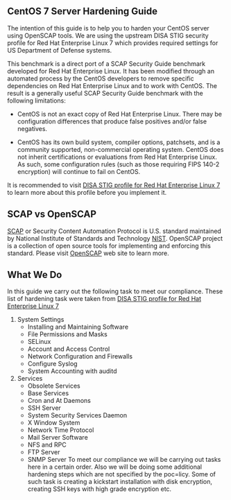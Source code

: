 ## CentOS 7 Server Hardening Guide
The intention of this guide is to help you to harden your CentOS server using OpenSCAP tools. We are using the upstream DISA STIG security profile for Red Hat Enterprise Linux 7 which provides required settings for US Department of Defense systems.

This benchmark is a direct port of a SCAP Security Guide benchmark developed for Red Hat Enterprise Linux. It has been modified through an automated process by the CentOS  developers to remove specific dependencies on Red Hat Enterprise Linux and to work with CentOS. The result is a generally useful SCAP Security Guide benchmark with the following limitations:

* CentOS is not an exact copy of Red Hat Enterprise Linux. There may be configuration differences that produce false positives and/or false negatives. 

* CentOS has its own build system, compiler options, patchsets, and is a community supported, non-commercial operating system. CentOS does not inherit certifications or evaluations from Red Hat Enterprise Linux. As such, some configuration rules (such as those requiring FIPS 140-2 encryption) will continue to fail on CentOS.

It is recommended to visit [DISA STIG profile for Red Hat Enterprise Linux 7](https://static.open-scap.org/ssg-guides/ssg-rhel7-guide-stig-rhel7-disa.html)  to learn more about this profile before you implement it. 

## SCAP vs OpenSCAP

[SCAP](https://scap.nist.gov/) or Security Content Automation Protocol is U.S. standard maintained by National Institute of Standards and Technology [NIST](https://www.nist.gov/). OpenSCAP project is a collection of open source tools for implementing and enforcing this standard. Please visit [OpenSCAP](https://www.open-scap.org/) web site to learn more.
## What We Do
In this guide we carry out the following task to meet our compliance. These list of hardening task were taken from  [DISA STIG profile for Red Hat Enterprise Linux 7](https://static.open-scap.org/ssg-guides/ssg-rhel7-guide-stig-rhel7-disa.html)

 1.  System Settings 
	 - Installing and Maintaining Software 
	 - File Permissions and Masks 
	 - SELinux 
	 - Account and Access Control 
	 - Network Configuration and Firewalls 
	 - Configure Syslog 
	 - System Accounting with auditd
 2. Services
	- Obsolete Services 
	- Base Services 
	- Cron and At Daemons 
	- SSH Server 
	- System Security Services Daemon 
	- X Window System 
	- Network Time Protocol 
	- Mail Server Software 
	- NFS and RPC 
	- FTP Server  
	- SNMP Server
To meet our compliance we will be carrying out tasks here in a certain order. Also we will be doing some additional hardening steps which are not specified by the poc=licy.  Some of such task is creating a kickstart installation with disk encryption, creating SSH  keys with high grade encryption etc.

 
<!--stackedit_data:
eyJoaXN0b3J5IjpbLTcyMzY5NjcwMl19
-->